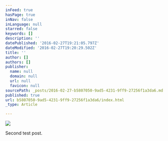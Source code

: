 ```yaml
---
inFeed: true
hasPage: true
inNav: false
inLanguage: null
starred: false
keywords: []
description: ''
datePublished: '2016-02-27T19:21:05.797Z'
dateModified: '2016-02-27T19:20:29.502Z'
title: ''
author: []
authors: []
publisher:
  name: null
  domain: null
  url: null
  favicon: null
sourcePath: _posts/2016-02-27-b5807050-9ad5-4231-9ff9-27256f1a3da6.md
published: true
url: b5807050-9ad5-4231-9ff9-27256f1a3da6/index.html
_type: Article

---
```

![](https://the-grid-user-content.s3-us-west-2.amazonaws.com/66cf5a57-b087-4530-977e-48a2ad59e2eb.JPG)

Second test post.